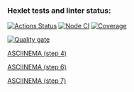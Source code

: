 ### Hexlet tests and linter status:

[![Actions Status](https://github.com/foxxdogg/frontend-project-46/actions/workflows/hexlet-check.yml/badge.svg)](https://github.com/foxxdogg/frontend-project-46/actions)
[![Node CI](https://github.com/foxxdogg/frontend-project-46/actions/workflows/ci.yml/badge.svg)](https://github.com/foxxdogg/frontend-project-46/actions/workflows/ci.yml)
[![Coverage](https://sonarcloud.io/api/project_badges/measure?project=foxxdogg_frontend-project-46&metric=coverage)](https://sonarcloud.io/summary/new_code?id=foxxdogg_frontend-project-46)

[![Quality gate](https://sonarcloud.io/api/project_badges/quality_gate?project=foxxdogg_frontend-project-46)](https://sonarcloud.io/summary/new_code?id=foxxdogg_frontend-project-46)

[ASCIINEMA (step 4)](https://asciinema.org/a/juSuy7kDSvrQAFqS6PTK8GhnM)

[ASCIINEMA (step 6)](https://asciinema.org/a/pu7vSQ6X3hriGfGvhbacaGlWD)

[ASCIINEMA (step 7)](https://asciinema.org/a/6UMbzPGcoSm15WJn10TFlx105)
